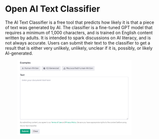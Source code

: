 # Open AI Text Classifier

The AI Text Classifier is a free tool that predicts how likely it is that a piece of text was generated by AI. The classifier is a fine-tuned GPT model that requires a minimum of 1,000 characters, and is trained on English content written by adults. It is intended to spark discussions on AI literacy, and is not always accurate. Users can submit their text to the classifier to get a result that is either very unlikely, unlikely, unclear if it is, possibly, or likely AI-generated.

<figure><img src="../.gitbook/assets/openai.png" alt="" width="375"><figcaption></figcaption></figure>
